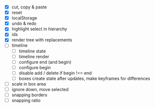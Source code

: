 - [x] cut, copy & paste
- [x] reset
- [x] localStorage
- [x] undo & redo
- [x] highlight select in hierarchy
- [x] ids
- [x] render tree with replacements
- [ ] timeline
  - [ ] timeline state
  - [ ] timeline render
  - [ ] configure end (and begin)
  - [ ] configure begin
  - [ ] disable add / delete if begin !== end
  - [ ] boxes create state after updates, make keyframes for differences
- [ ] scale in box area
- [ ] ignore down, move selected
- [ ] snapping borders
- [ ] snapping ratio